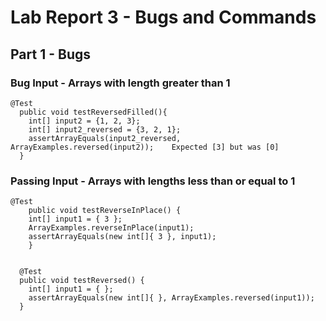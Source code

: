 # Lab Report 3 - Bugs and Commands
## Part 1 - Bugs
### Bug Input - Arrays with length greater than 1
```
@Test
  public void testReversedFilled(){
    int[] input2 = {1, 2, 3};
    int[] input2_reversed = {3, 2, 1};
    assertArrayEquals(input2_reversed, ArrayExamples.reversed(input2));    Expected [3] but was [0]
  }
```
### Passing Input - Arrays with lengths less than or equal to 1
```
@Test 
	public void testReverseInPlace() {
    int[] input1 = { 3 };
    ArrayExamples.reverseInPlace(input1);
    assertArrayEquals(new int[]{ 3 }, input1);
	}


  @Test
  public void testReversed() {
    int[] input1 = { };
    assertArrayEquals(new int[]{ }, ArrayExamples.reversed(input1));
  }
```
